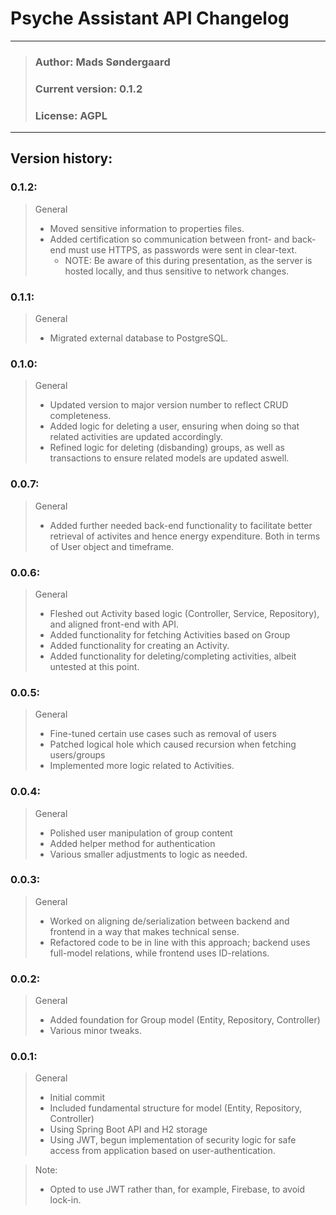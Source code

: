 # Psyche Assistant API Changelog
- - - 

> ### Author: Mads Søndergaard
> ### Current version: 0.1.2
> ### License: AGPL
- - -

## Version history:
### 0.1.2:
> General
> - Moved sensitive information to properties files.
> - Added certification so communication between front- and back-end must use HTTPS, as passwords were sent in clear-text.
>   - NOTE: Be aware of this during presentation, as the server is hosted locally, and thus sensitive to network changes.

### 0.1.1:
> General
> - Migrated external database to PostgreSQL.

### 0.1.0:
> General
> - Updated version to major version number to reflect CRUD completeness.
> - Added logic for deleting a user, ensuring when doing so that related activities are updated accordingly.
> - Refined logic for deleting (disbanding) groups, as well as transactions to ensure related models are updated aswell.

### 0.0.7:
> General
> - Added further needed back-end functionality to facilitate better retrieval of activites and hence energy expenditure.
>   Both in terms of User object and timeframe.

### 0.0.6:
> General
> - Fleshed out Activity based logic (Controller, Service, Repository), and aligned front-end with API.
> - Added functionality for fetching Activities based on Group
> - Added functionality for creating an Activity.
> - Added functionality for deleting/completing activities, albeit untested at this point.

### 0.0.5:
> General
> - Fine-tuned certain use cases such as removal of users
> - Patched logical hole which caused recursion when fetching users/groups
> - Implemented more logic related to Activities.
 
### 0.0.4:
> General
> - Polished user manipulation of group content
> - Added helper method for authentication
> - Various smaller adjustments to logic as needed.

### 0.0.3:
> General
> - Worked on aligning de/serialization between backend and frontend in a way that makes technical sense.
> - Refactored code to be in line with this approach; backend uses full-model relations, while frontend uses ID-relations.

### 0.0.2:
> General
> - Added foundation for Group model (Entity, Repository, Controller)
> - Various minor tweaks.
 

### 0.0.1:
> General
> - Initial commit
> - Included fundamental structure for model (Entity, Repository, Controller)
> - Using Spring Boot API and H2 storage
> - Using JWT, begun implementation of security logic for safe access from application based on user-authentication.

> Note:
> - Opted to use JWT rather than, for example, Firebase, to avoid lock-in.